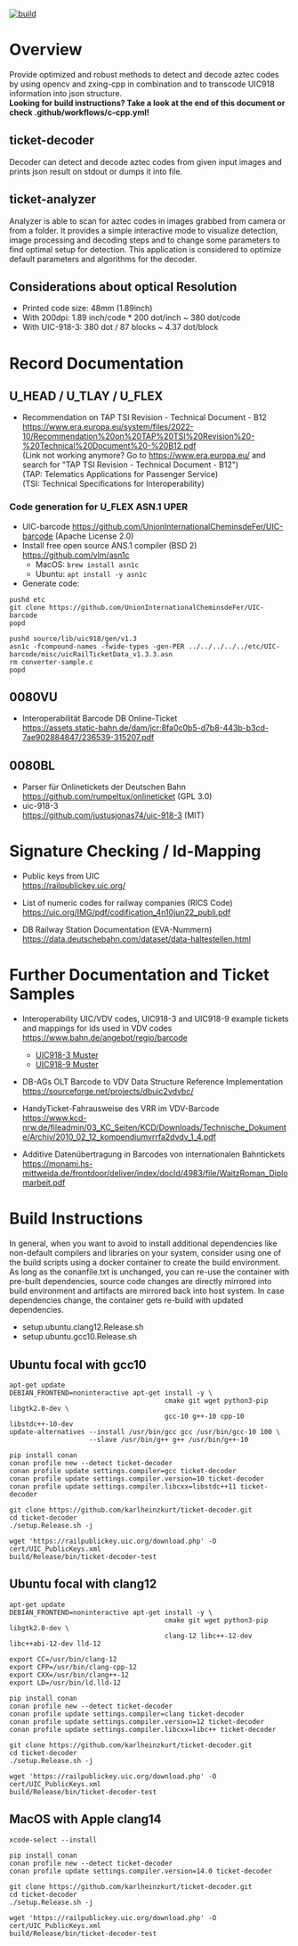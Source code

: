 [![build](https://github.com/karlheinzkurt/ticket-decoder/actions/workflows/c-cpp.yml/badge.svg)](https://github.com/karlheinzkurt/ticket-decoder/actions/workflows/c-cpp.yml)

# Overview
Provide optimized and robust methods to detect and decode aztec codes by using opencv and zxing-cpp in combination and to 
transcode UIC918 information into json structure.<br>
**Looking for build instructions? Take a look at the end of this document or check .github/workflows/c-cpp.yml!**

## ticket-decoder
Decoder can detect and decode aztec codes from given input images and prints json result on stdout or dumps it into file.

## ticket-analyzer
Analyzer is able to scan for aztec codes in images grabbed from camera or from a folder. It provides a simple interactive mode to visualize detection, image processing and decoding steps and to change some parameters to find optimal setup for detection. This application is considered to optimize default parameters and algorithms for the decoder.

## Considerations about optical Resolution
* Printed code size: 48mm (1.89inch)
* With 200dpi:       1.89 inch/code * 200 dot/inch ~ 380 dot/code
* With UIC-918-3:    380  dot       / 87 blocks    ~ 4.37 dot/block

# Record Documentation

## U_HEAD / U_TLAY / U_FLEX
* Recommendation on TAP TSI Revision - Technical Document - B12<br>
  https://www.era.europa.eu/system/files/2022-10/Recommendation%20on%20TAP%20TSI%20Revision%20-%20Technical%20Document%20-%20B12.pdf <br>
  (Link not working anymore? Go to https://www.era.europa.eu/ and search for "TAP TSI Revision - Technical Document - B12")<br>
  (TAP: Telematics Applications for Passenger Service)<br>
  (TSI: Technical Specifications for Interoperability)<br>
  
### Code generation for U_FLEX ASN.1 UPER
* UIC-barcode
  https://github.com/UnionInternationalCheminsdeFer/UIC-barcode (Apache License 2.0)
* Install free open source ANS.1 compiler (BSD 2)<br>
  https://github.com/vlm/asn1c<br>
  * MacOS: `brew install asn1c`
  * Ubuntu: `apt install -y asn1c`
* Generate code:
``` 
pushd etc
git clone https://github.com/UnionInternationalCheminsdeFer/UIC-barcode
popd

pushd source/lib/uic918/gen/v1.3
asn1c -fcompound-names -fwide-types -gen-PER ../../../../../etc/UIC-barcode/misc/uicRailTicketData_v1.3.3.asn
rm converter-sample.c
popd
```

## 0080VU
* Interoperabilität Barcode DB Online-Ticket<br>
  https://assets.static-bahn.de/dam/jcr:8fa0c0b5-d7b8-443b-b3cd-7ae902884847/236539-315207.pdf

## 0080BL
* Parser für Onlinetickets der Deutschen Bahn<br>
  https://github.com/rumpeltux/onlineticket (GPL 3.0)
* uic-918-3<br>
  https://github.com/justusjonas74/uic-918-3 (MIT)

# Signature Checking / Id-Mapping

* Public keys from UIC<br>
  https://railpublickey.uic.org/

* List of numeric codes for railway companies (RICS Code)<br>
  https://uic.org/IMG/pdf/codification_4n10jun22_publi.pdf

* DB Railway Station Documentation (EVA-Nummern)<br>
  https://data.deutschebahn.com/dataset/data-haltestellen.html

# Further Documentation and Ticket Samples
* Interoperability UIC/VDV codes, UIC918-3 and UIC918-9 example tickets and mappings for ids used in VDV codes<br>
  https://www.bahn.de/angebot/regio/barcode
  * [UIC918-3 Muster](https://assets.static-bahn.de/dam/jcr:c362849f-210d-4dbe-bb18-34141b5ba274/mdb_320951_muster-tickets_nach_uic_918-3_2.zip)
  * [UIC918-9 Muster](https://assets.static-bahn.de/dam/jcr:3c7a020a-7632-4f23-8716-6ebfc9f93ccb/Muster%20918-9.zip)

* DB-AGs OLT Barcode to VDV Data Structure Reference Implementation<br>
  https://sourceforge.net/projects/dbuic2vdvbc/

* HandyTicket-Fahrausweise des VRR im VDV-Barcode<br>
  https://www.kcd-nrw.de/fileadmin/03_KC_Seiten/KCD/Downloads/Technische_Dokumente/Archiv/2010_02_12_kompendiumvrrfa2dvdv_1_4.pdf

* Additive Datenübertragung in Barcodes von internationalen Bahntickets<br>
  https://monami.hs-mittweida.de/frontdoor/deliver/index/docId/4983/file/WaitzRoman_Diplomarbeit.pdf

# Build Instructions
In general, when you want to avoid to install additional dependencies like non-default compilers and libraries on your system, consider using one of the build scripts using a docker container to create the build environment.<br>
As long as the conanfile.txt is unchanged, you can re-use the container with pre-built dependencies, source code changes are directly mirrored into build environment and artifacts are mirrored back into host system. In case dependencies change, the container gets re-build with updated dependencies.

* setup.ubuntu.clang12.Release.sh
* setup.ubuntu.gcc10.Release.sh

## Ubuntu focal with gcc10
```
apt-get update
DEBIAN_FRONTEND=noninteractive apt-get install -y \
                                       cmake git wget python3-pip libgtk2.0-dev \
                                       gcc-10 g++-10 cpp-10 libstdc++-10-dev
update-alternatives --install /usr/bin/gcc gcc /usr/bin/gcc-10 100 \
                    --slave /usr/bin/g++ g++ /usr/bin/g++-10

pip install conan
conan profile new --detect ticket-decoder
conan profile update settings.compiler=gcc ticket-decoder
conan profile update settings.compiler.version=10 ticket-decoder
conan profile update settings.compiler.libcxx=libstdc++11 ticket-decoder

git clone https://github.com/karlheinzkurt/ticket-decoder.git
cd ticket-decoder
./setup.Release.sh -j

wget 'https://railpublickey.uic.org/download.php' -O cert/UIC_PublicKeys.xml
build/Release/bin/ticket-decoder-test

```

## Ubuntu focal with clang12
```
apt-get update
DEBIAN_FRONTEND=noninteractive apt-get install -y \
                                       cmake git wget python3-pip libgtk2.0-dev \
                                       clang-12 libc++-12-dev libc++abi-12-dev lld-12 

export CC=/usr/bin/clang-12
export CPP=/usr/bin/clang-cpp-12
export CXX=/usr/bin/clang++-12
export LD=/usr/bin/ld.lld-12

pip install conan
conan profile new --detect ticket-decoder
conan profile update settings.compiler=clang ticket-decoder
conan profile update settings.compiler.version=12 ticket-decoder
conan profile update settings.compiler.libcxx=libc++ ticket-decoder

git clone https://github.com/karlheinzkurt/ticket-decoder.git
cd ticket-decoder
./setup.Release.sh -j

wget 'https://railpublickey.uic.org/download.php' -O cert/UIC_PublicKeys.xml
build/Release/bin/ticket-decoder-test

```

## MacOS with Apple clang14
```
xcode-select --install

pip install conan
conan profile new --detect ticket-decoder
conan profile update settings.compiler.version=14.0 ticket-decoder

git clone https://github.com/karlheinzkurt/ticket-decoder.git
cd ticket-decoder
./setup.Release.sh -j

wget 'https://railpublickey.uic.org/download.php' -O cert/UIC_PublicKeys.xml
build/Release/bin/ticket-decoder-test
```
